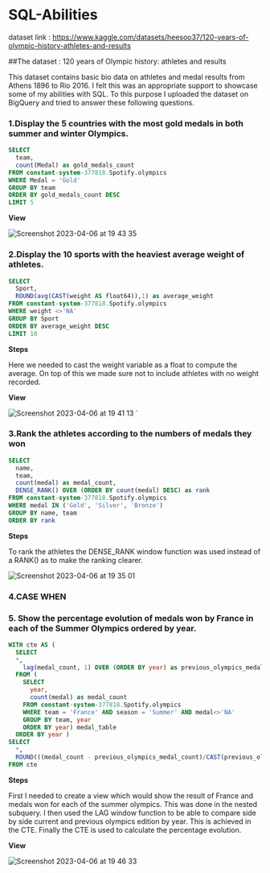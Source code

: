 # SQL-Abilities

dataset link : https://www.kaggle.com/datasets/heesoo37/120-years-of-olympic-history-athletes-and-results

##The dataset : 120 years of Olympic history: athletes and results

This dataset contains basic bio data on athletes and medal results from Athens 1896 to Rio 2016. I felt this was an appropriate support to showcase some of my abilities with SQL. To this purpose I uploaded the dataset on BigQuery and tried to answer these following questions.


### 1.Display the 5 countries with the most gold medals in both summer and winter Olympics.

````sql
SELECT
  team,
  count(Medal) as gold_medals_count
FROM constant-system-377818.Spotify.olympics
WHERE Medal = 'Gold'
GROUP BY team
ORDER BY gold_medals_count DESC
LIMIT 5
````

**View**

![Screenshot 2023-04-06 at 19 43 35](https://user-images.githubusercontent.com/73830924/230455679-db09f2d4-1055-4fa7-a0fb-92e1ebf5280a.png)



### 2.Display the 10 sports with the heaviest average weight of athletes.

````sql
SELECT
  Sport,
  ROUND(avg(CAST(weight AS float64)),1) as average_weight
FROM constant-system-377818.Spotify.olympics
WHERE weight <>'NA'
GROUP BY Sport
ORDER BY average_weight DESC
LIMIT 10
````

**Steps**

Here we needed to cast the weight variable as a float to compute the average. On top of this we made sure not to include athletes with no weight recorded.

**View**

![Screenshot 2023-04-06 at 19 41 13](https://user-images.githubusercontent.com/73830924/230455960-64391158-3c11-495a-ab4f-2c1ba50dd9e9.png)
`

### 3.Rank the athletes according to the numbers of medals they won

````sql
SELECT 
  name,
  team,
  count(medal) as medal_count,
  DENSE_RANK() OVER (ORDER BY count(medal) DESC) as rank
FROM constant-system-377818.Spotify.olympics
WHERE medal IN ('Gold', 'Silver', 'Bronze')
GROUP BY name, team
ORDER BY rank
````

**Steps**

To rank the athletes the DENSE_RANK window function was used instead of a RANK() as to make the ranking clearer.

![Screenshot 2023-04-06 at 19 35 01](https://user-images.githubusercontent.com/73830924/230454593-ef0967e0-01fe-4a77-ba8e-1b45a81167b0.png)



### 4.CASE WHEN


### 5. Show the percentage evolution of medals won by France in each of the Summer Olympics ordered by year.

````sql
WITH cte AS (
  SELECT
  *,
    lag(medal_count, 1) OVER (ORDER BY year) as previous_olympics_medal_count
  FROM (
    SELECT 
      year,
      count(medal) as medal_count
    FROM constant-system-377818.Spotify.olympics
    WHERE team = 'France' AND season = 'Summer' AND medal<>'NA'
    GROUP BY team, year
    ORDER BY year) medal_table
  ORDER BY year )
SELECT
  *,
  ROUND(((medal_count - previous_olympics_medal_count)/CAST(previous_olympics_medal_count AS NUMERIC))*100) as percentage_evolution
FROM cte
````

**Steps**

First I needed to create a view which would show the result of France and medals won for each of the summer olympics. This was done in the nested subquery. I then used the LAG window function to be able to compare side by side current and previous olympics edition by year. This is achieved in the CTE.
Finally the CTE is used to calculate the percentage evolution.

**View**

![Screenshot 2023-04-06 at 19 46 33](https://user-images.githubusercontent.com/73830924/230456317-3f4f29e5-a7fd-430a-9908-d84cf5129647.png)



